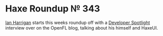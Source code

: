 [_template]: ../templates/roundup.html
[date]: / "2015-11-04 09:20:00"
[modified]: / "2015-11-04 09:20:00"
[published]: / "2015-11-04 09:20:00"
[social]: /img/342/seeker.png ""
[“”]: a ""
# Haxe Roundup № 343

[Ian Harrigan][tw1] starts this weeks roundup off with a [Developer Spotlight][l1]
interview over on the OpenFL blog, talking about his himself and HaxeUI.

[tw1]: https://twitter.com/IanHarrigan1982 "@IanHarrigan1982"
	
[l1]: http://www.openfl.org/blog/2015/11/07/developer-spotlight-ian-harrigan/ "Developer Spotlight - Ian Harrigan"